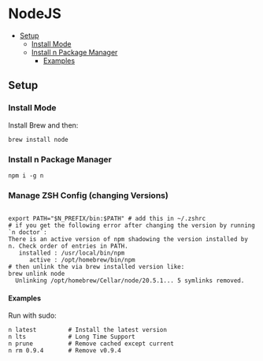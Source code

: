 # NodeJS

<!-- @import "[TOC]" {cmd="toc" depthFrom=2 depthTo=5 orderedList=false} -->

<!-- code_chunk_output -->

- [Setup](#setup)
  - [Install Mode](#install-mode)
  - [Install n Package Manager](#install-n-package-manager)
    - [Examples](#examples)

<!-- /code_chunk_output -->

## Setup

### Install Mode

Install Brew and then:

```shell
brew install node
```

### Install n Package Manager

```shell
npm i -g n
```
### Manage ZSH Config (changing Versions)

```shell

export PATH="$N_PREFIX/bin:$PATH" # add this in ~/.zshrc
# if you get the following error after changing the version by running `n doctor`:
There is an active version of npm shadowing the version installed by n. Check order of entries in PATH.
   installed : /usr/local/bin/npm
      active : /opt/homebrew/bin/npm
# then unlink the via brew installed version like:
brew unlink node 
  Unlinking /opt/homebrew/Cellar/node/20.5.1... 5 symlinks removed.
```

#### Examples

Run with sudo:

```shell
n latest         # Install the latest version
n lts            # Long Time Support
n prune          # Remove cached except current
n rm 0.9.4       # Remove v0.9.4
```
